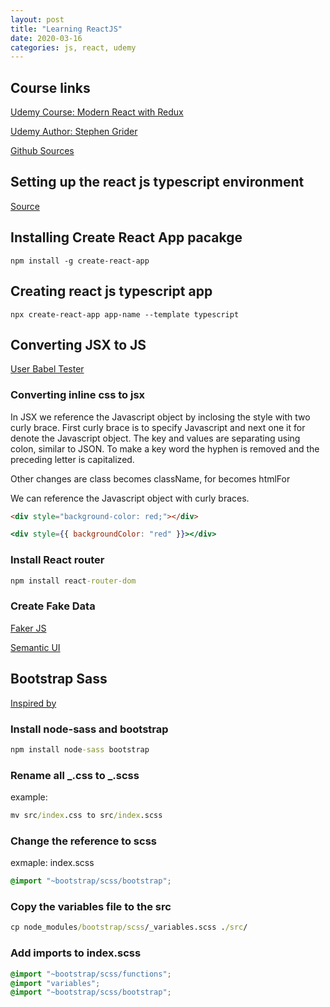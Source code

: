 ```yaml
---
layout: post
title: "Learning ReactJS"
date: 2020-03-16
categories: js, react, udemy
---
```


## Course links

[Udemy Course: Modern React with Redux](https://www.udemy.com/course/react-redux/)

[Udemy Author: Stephen Grider](https://github.com/StephenGrider)

[Github Sources](https://github.com/StephenGrider/ReduxCasts)

## Setting up the react js typescript environment

[Source](https://levelup.gitconnected.com/typescript-and-react-using-create-react-app-a-step-by-step-guide-to-setting-up-your-first-app-6deda70843a4)

## Installing Create React App pacakge

```
npm install -g create-react-app
```

## Creating react js typescript app

```
npx create-react-app app-name --template typescript
```

## Converting JSX to JS

[User Babel Tester](https://babeljs.io/repl)

### Converting inline css to jsx

In JSX we reference the Javascript object by inclosing the style with two curly brace. First curly brace is to specify Javascript and next one it for denote the Javascript object. The key and values are separating using colon, similar to JSON. To make a key word the hyphen is removed and the preceding letter is capitalized.

Other changes are class becomes className, for becomes htmlFor

We can reference the Javascript object with curly braces.

```html
<div style="background-color: red;"></div>
```

```jsx
<div style={{ backgroundColor: "red" }}></div>
```

### Install React router

```cmd
npm install react-router-dom
```

### Create Fake Data

[Faker JS](https://github.com/marak/Faker.js/)

[Semantic UI](https://semantic-ui.com/)

## Bootstrap Sass

[Inspired by](https://github.com/loljoho/react-bootstrap-sass)

### Install node-sass and bootstrap

```cmd
npm install node-sass bootstrap
```

### Rename all _.css to _.scss

example:

```cmd
mv src/index.css to src/index.scss
```

### Change the reference to scss

exmaple: index.scss

```css
@import "~bootstrap/scss/bootstrap";
```

### Copy the variables file to the src

```cmd
cp node_modules/bootstrap/scss/_variables.scss ./src/
```

### Add imports to index.scss

```css
@import "~bootstrap/scss/functions";
@import "variables";
@import "~bootstrap/scss/bootstrap";
```
